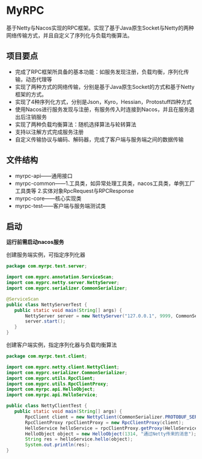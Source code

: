 # MyRPC
基于Netty与Nacos实现的RPC框架。实现了基于Java原生Socket与Netty的两种网络传输方式，并且自定义了序列化与负载均衡算法。
## 项目要点
 - 完成了RPC框架所具备的基本功能：如服务发现注册，负载均衡，序列化传输，动态代理等
 - 实现了两种方式的网络传输，分别是基于Java原生Socket的方式和基于Netty框架的方式。
 - 实现了4种序列化方式，分别是Json，Kyro，Hessian，Protostuff四种方式
 - 使用Nacos进行服务发现与注册，有服务传入时连接到Nacos，并且在服务退出后注销服务
 - 实现了两种负载均衡算法：随机选择算法与轮转算法
 - 支持以注解方式完成服务注册
 - 自定义传输协议与编码、解码器，完成了客户端与服务端之间的数据传输
 ## 文件结构
  - myrpc-api——通用接口
  - myrpc-common——1.工具类，如异常处理工具类，nacos工具类，单例工厂工具类等    2.实体对象RpcRequest与RPCResponse
  - myrpc-core——核心实现类
  - myrpc-test——客户端与服务端测试类
 ## 启动
 **运行前需启动nacos服务**
 
 创建服务端实例，可指定序列化器
 ```java
package com.myrpc.test.server;

import com.myprc.annotation.ServiceScan;
import com.myprc.netty.server.NettyServer;
import com.myprc.serializer.CommonSerializer;

@ServiceScan
public class NettyServerTest {
    public static void main(String[] args) {
        NettyServer server = new NettyServer("127.0.0.1", 9999, CommonSerializer.PROTOBUF_SERIALIZER);
        server.start();
    }
}
 ```
创建客户端实例，指定序列化器与负载均衡算法
 ```java
package com.myrpc.test.client;

import com.myprc.netty.client.NettyClient;
import com.myprc.serializer.CommonSerializer;
import com.myprc.utils.RpcClient;
import com.myprc.utils.RpcClientProxy;
import com.myrpc.api.HelloObject;
import com.myrpc.api.HelloService;

public class NettyClientTest {
    public static void main(String[] args) {
        RpcClient client = new NettyClient(CommonSerializer.PROTOBUF_SERIALIZER，new RandomLoadBalancer());
        RpcClientProxy rpcClientProxy = new RpcClientProxy(client);
        HelloService helloService = rpcClientProxy.getProxy(HelloService.class);
        HelloObject object = new HelloObject(1314, "通过Netty传来的消息");
        String res = helloService.hello(object);
        System.out.println(res);
}
 ```

